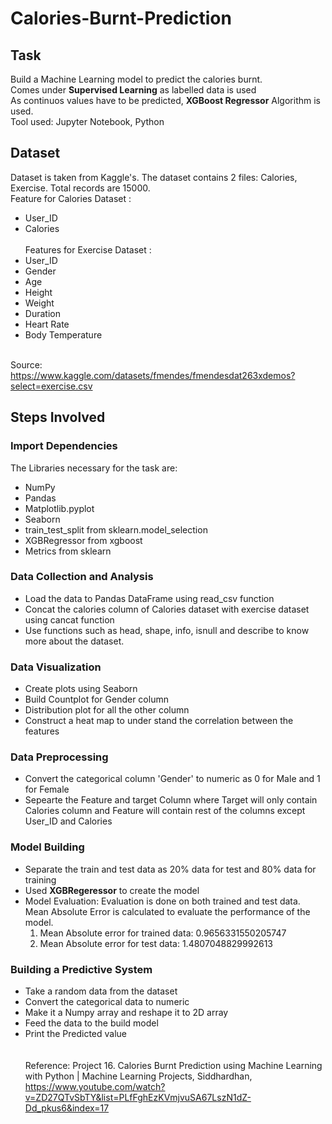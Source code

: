 # Calories-Burnt-Prediction
## Task
Build a Machine Learning model to predict the calories burnt.</br>
Comes under **Supervised Learning** as labelled data is used</br>
As continuos values have to be predicted, **XGBoost Regressor** Algorithm is used.</br>
Tool used: Jupyter Notebook, Python
## Dataset
Dataset is taken from Kaggle's. The dataset contains 2 files: Calories, Exercise. Total records are 15000.</br>
Feature for Calories Dataset : </br>
- User_ID
- Calories</br></br>
Features for Exercise Dataset : </br>
- User_ID
- Gender
- Age
- Height
- Weight
- Duration
- Heart Rate
- Body Temperature</br></br>

Source: https://www.kaggle.com/datasets/fmendes/fmendesdat263xdemos?select=exercise.csv

## Steps Involved
### Import Dependencies
The Libraries necessary for the task are:

- NumPy
- Pandas
- Matplotlib.pyplot
- Seaborn
- train_test_split from sklearn.model_selection
- XGBRegressor from xgboost
- Metrics from sklearn

### Data Collection and Analysis
- Load the data to Pandas DataFrame using read_csv function
- Concat the calories column of Calories dataset with exercise dataset using cancat function
- Use functions such as head, shape, info, isnull and describe to know more about the dataset.
### Data Visualization
- Create plots using Seaborn
- Build Countplot for Gender column
- Distribution plot for all the other column
- Construct a heat map to under stand the correlation between the features
### Data Preprocessing
- Convert the categorical column 'Gender' to numeric as 0 for Male and 1 for Female
- Sepearte the Feature and target Column where Target will only contain Calories column and Feature will contain rest of the columns except User_ID and Calories
### Model Building
- Separate the train and test data as 20% data for test and 80% data for training
- Used **XGBRegeressor** to create the model
- Model Evaluation: Evaluation is done on both trained and test data. Mean Absolute Error is calculated to evaluate the performance of the model.
  1. Mean Absolute error for trained data:  0.9656331550205747
  2. Mean Absolute error for test data:  1.4807048829992613
### Building a Predictive System
- Take a random data from the dataset
- Convert the categorical data to numeric
- Make it a Numpy array and reshape it to 2D array
- Feed the data to the build model
- Print the Predicted value</br></br></br>
Reference: Project 16. Calories Burnt Prediction using Machine Learning with Python | Machine Learning Projects, Siddhardhan, https://www.youtube.com/watch?v=ZD27QTvSbTY&list=PLfFghEzKVmjvuSA67LszN1dZ-Dd_pkus6&index=17
